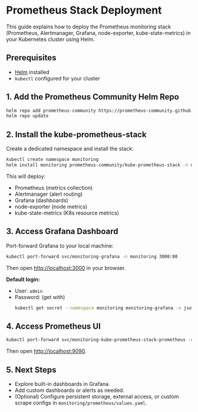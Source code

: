 # Prometheus Stack Deployment

This guide explains how to deploy the Prometheus monitoring stack (Prometheus, Alertmanager, Grafana, node-exporter, kube-state-metrics) in your Kubernetes cluster using Helm.

## Prerequisites
- [Helm](https://helm.sh/docs/intro/install/) installed
- `kubectl` configured for your cluster

## 1. Add the Prometheus Community Helm Repo
```bash
helm repo add prometheus-community https://prometheus-community.github.io/helm-charts
helm repo update
```

## 2. Install the kube-prometheus-stack
Create a dedicated namespace and install the stack:
```bash
kubectl create namespace monitoring
helm install monitoring prometheus-community/kube-prometheus-stack -n monitoring
```
This will deploy:
- Prometheus (metrics collection)
- Alertmanager (alert routing)
- Grafana (dashboards)
- node-exporter (node metrics)
- kube-state-metrics (K8s resource metrics)

## 3. Access Grafana Dashboard
Port-forward Grafana to your local machine:
```bash
kubectl port-forward svc/monitoring-grafana -n monitoring 3000:80
```
Then open [http://localhost:3000](http://localhost:3000) in your browser.

**Default login:**
- User: `admin`
- Password: (get with)
  ```bash
  kubectl get secret --namespace monitoring monitoring-grafana -o jsonpath="{.data.admin-password}" | base64 --decode ; echo
  ```

## 4. Access Prometheus UI
```bash
kubectl port-forward svc/monitoring-kube-prometheus-stack-prometheus -n monitoring 9090:9090
```
Then open [http://localhost:9090](http://localhost:9090).

## 5. Next Steps
- Explore built-in dashboards in Grafana.
- Add custom dashboards or alerts as needed.
- (Optional) Configure persistent storage, external access, or custom scrape configs in `monitoring/prometheus/values.yaml`.